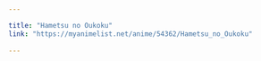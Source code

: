 ```yaml
---

title: "Hametsu no Oukoku"
link: "https://myanimelist.net/anime/54362/Hametsu_no_Oukoku"
  
---
```

